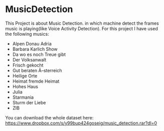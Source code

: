 # MusicDetection
This Project is about Music Detection. in which machine detect the frames music is playing(like Voice Activity Detection).
For this project I have used the following musics: <br />
- Alpen Donau Adria <br />
- Barbara Karlich Show <br />
- Da wo es noch Treue gibt <br />
- Der Volksanwalt <br />
- Frisch gekocht <br />
- Gut beraten Ã–sterreich <br />
- Heilige Orte <br />
- Heimat fremde Heimat <br />
- Hohes Haus <br />
- Julia <br />
- Starmania <br />
- Sturm der Liebe <br />
- ZIB <br />

You can download the whole dataset here: https://www.dropbox.com/s/y99bup424goseig/music_detection.rar?dl=0
